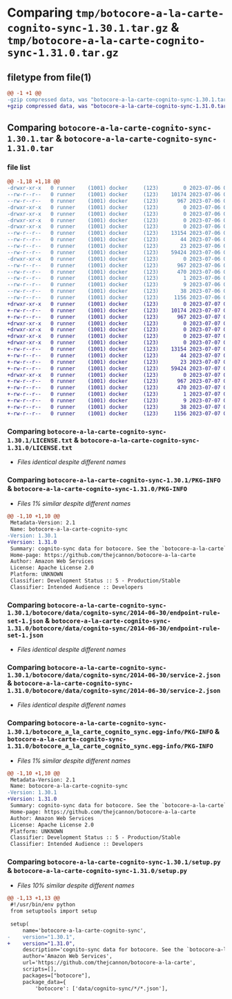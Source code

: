 # Comparing `tmp/botocore-a-la-carte-cognito-sync-1.30.1.tar.gz` & `tmp/botocore-a-la-carte-cognito-sync-1.31.0.tar.gz`

## filetype from file(1)

```diff
@@ -1 +1 @@
-gzip compressed data, was "botocore-a-la-carte-cognito-sync-1.30.1.tar", last modified: Thu Jul  6 01:44:53 2023, max compression
+gzip compressed data, was "botocore-a-la-carte-cognito-sync-1.31.0.tar", last modified: Fri Jul  7 01:43:43 2023, max compression
```

## Comparing `botocore-a-la-carte-cognito-sync-1.30.1.tar` & `botocore-a-la-carte-cognito-sync-1.31.0.tar`

### file list

```diff
@@ -1,18 +1,18 @@
-drwxr-xr-x   0 runner    (1001) docker     (123)        0 2023-07-06 01:44:53.594626 botocore-a-la-carte-cognito-sync-1.30.1/
--rw-r--r--   0 runner    (1001) docker     (123)    10174 2023-07-06 01:44:53.000000 botocore-a-la-carte-cognito-sync-1.30.1/LICENSE.txt
--rw-r--r--   0 runner    (1001) docker     (123)      967 2023-07-06 01:44:53.594626 botocore-a-la-carte-cognito-sync-1.30.1/PKG-INFO
-drwxr-xr-x   0 runner    (1001) docker     (123)        0 2023-07-06 01:44:53.594626 botocore-a-la-carte-cognito-sync-1.30.1/botocore/
-drwxr-xr-x   0 runner    (1001) docker     (123)        0 2023-07-06 01:44:53.594626 botocore-a-la-carte-cognito-sync-1.30.1/botocore/data/
-drwxr-xr-x   0 runner    (1001) docker     (123)        0 2023-07-06 01:44:53.594626 botocore-a-la-carte-cognito-sync-1.30.1/botocore/data/cognito-sync/
-drwxr-xr-x   0 runner    (1001) docker     (123)        0 2023-07-06 01:44:53.594626 botocore-a-la-carte-cognito-sync-1.30.1/botocore/data/cognito-sync/2014-06-30/
--rw-r--r--   0 runner    (1001) docker     (123)    13154 2023-07-06 01:44:40.000000 botocore-a-la-carte-cognito-sync-1.30.1/botocore/data/cognito-sync/2014-06-30/endpoint-rule-set-1.json
--rw-r--r--   0 runner    (1001) docker     (123)       44 2023-07-06 01:44:40.000000 botocore-a-la-carte-cognito-sync-1.30.1/botocore/data/cognito-sync/2014-06-30/examples-1.json
--rw-r--r--   0 runner    (1001) docker     (123)       23 2023-07-06 01:44:40.000000 botocore-a-la-carte-cognito-sync-1.30.1/botocore/data/cognito-sync/2014-06-30/paginators-1.json
--rw-r--r--   0 runner    (1001) docker     (123)    59424 2023-07-06 01:44:40.000000 botocore-a-la-carte-cognito-sync-1.30.1/botocore/data/cognito-sync/2014-06-30/service-2.json
-drwxr-xr-x   0 runner    (1001) docker     (123)        0 2023-07-06 01:44:53.594626 botocore-a-la-carte-cognito-sync-1.30.1/botocore_a_la_carte_cognito_sync.egg-info/
--rw-r--r--   0 runner    (1001) docker     (123)      967 2023-07-06 01:44:53.000000 botocore-a-la-carte-cognito-sync-1.30.1/botocore_a_la_carte_cognito_sync.egg-info/PKG-INFO
--rw-r--r--   0 runner    (1001) docker     (123)      470 2023-07-06 01:44:53.000000 botocore-a-la-carte-cognito-sync-1.30.1/botocore_a_la_carte_cognito_sync.egg-info/SOURCES.txt
--rw-r--r--   0 runner    (1001) docker     (123)        1 2023-07-06 01:44:53.000000 botocore-a-la-carte-cognito-sync-1.30.1/botocore_a_la_carte_cognito_sync.egg-info/dependency_links.txt
--rw-r--r--   0 runner    (1001) docker     (123)        9 2023-07-06 01:44:53.000000 botocore-a-la-carte-cognito-sync-1.30.1/botocore_a_la_carte_cognito_sync.egg-info/top_level.txt
--rw-r--r--   0 runner    (1001) docker     (123)       38 2023-07-06 01:44:53.594626 botocore-a-la-carte-cognito-sync-1.30.1/setup.cfg
--rw-r--r--   0 runner    (1001) docker     (123)     1156 2023-07-06 01:44:53.000000 botocore-a-la-carte-cognito-sync-1.30.1/setup.py
+drwxr-xr-x   0 runner    (1001) docker     (123)        0 2023-07-07 01:43:43.727153 botocore-a-la-carte-cognito-sync-1.31.0/
+-rw-r--r--   0 runner    (1001) docker     (123)    10174 2023-07-07 01:43:43.000000 botocore-a-la-carte-cognito-sync-1.31.0/LICENSE.txt
+-rw-r--r--   0 runner    (1001) docker     (123)      967 2023-07-07 01:43:43.727153 botocore-a-la-carte-cognito-sync-1.31.0/PKG-INFO
+drwxr-xr-x   0 runner    (1001) docker     (123)        0 2023-07-07 01:43:43.727153 botocore-a-la-carte-cognito-sync-1.31.0/botocore/
+drwxr-xr-x   0 runner    (1001) docker     (123)        0 2023-07-07 01:43:43.727153 botocore-a-la-carte-cognito-sync-1.31.0/botocore/data/
+drwxr-xr-x   0 runner    (1001) docker     (123)        0 2023-07-07 01:43:43.727153 botocore-a-la-carte-cognito-sync-1.31.0/botocore/data/cognito-sync/
+drwxr-xr-x   0 runner    (1001) docker     (123)        0 2023-07-07 01:43:43.727153 botocore-a-la-carte-cognito-sync-1.31.0/botocore/data/cognito-sync/2014-06-30/
+-rw-r--r--   0 runner    (1001) docker     (123)    13154 2023-07-07 01:43:28.000000 botocore-a-la-carte-cognito-sync-1.31.0/botocore/data/cognito-sync/2014-06-30/endpoint-rule-set-1.json
+-rw-r--r--   0 runner    (1001) docker     (123)       44 2023-07-07 01:43:28.000000 botocore-a-la-carte-cognito-sync-1.31.0/botocore/data/cognito-sync/2014-06-30/examples-1.json
+-rw-r--r--   0 runner    (1001) docker     (123)       23 2023-07-07 01:43:28.000000 botocore-a-la-carte-cognito-sync-1.31.0/botocore/data/cognito-sync/2014-06-30/paginators-1.json
+-rw-r--r--   0 runner    (1001) docker     (123)    59424 2023-07-07 01:43:28.000000 botocore-a-la-carte-cognito-sync-1.31.0/botocore/data/cognito-sync/2014-06-30/service-2.json
+drwxr-xr-x   0 runner    (1001) docker     (123)        0 2023-07-07 01:43:43.727153 botocore-a-la-carte-cognito-sync-1.31.0/botocore_a_la_carte_cognito_sync.egg-info/
+-rw-r--r--   0 runner    (1001) docker     (123)      967 2023-07-07 01:43:43.000000 botocore-a-la-carte-cognito-sync-1.31.0/botocore_a_la_carte_cognito_sync.egg-info/PKG-INFO
+-rw-r--r--   0 runner    (1001) docker     (123)      470 2023-07-07 01:43:43.000000 botocore-a-la-carte-cognito-sync-1.31.0/botocore_a_la_carte_cognito_sync.egg-info/SOURCES.txt
+-rw-r--r--   0 runner    (1001) docker     (123)        1 2023-07-07 01:43:43.000000 botocore-a-la-carte-cognito-sync-1.31.0/botocore_a_la_carte_cognito_sync.egg-info/dependency_links.txt
+-rw-r--r--   0 runner    (1001) docker     (123)        9 2023-07-07 01:43:43.000000 botocore-a-la-carte-cognito-sync-1.31.0/botocore_a_la_carte_cognito_sync.egg-info/top_level.txt
+-rw-r--r--   0 runner    (1001) docker     (123)       38 2023-07-07 01:43:43.727153 botocore-a-la-carte-cognito-sync-1.31.0/setup.cfg
+-rw-r--r--   0 runner    (1001) docker     (123)     1156 2023-07-07 01:43:43.000000 botocore-a-la-carte-cognito-sync-1.31.0/setup.py
```

### Comparing `botocore-a-la-carte-cognito-sync-1.30.1/LICENSE.txt` & `botocore-a-la-carte-cognito-sync-1.31.0/LICENSE.txt`

 * *Files identical despite different names*

### Comparing `botocore-a-la-carte-cognito-sync-1.30.1/PKG-INFO` & `botocore-a-la-carte-cognito-sync-1.31.0/PKG-INFO`

 * *Files 1% similar despite different names*

```diff
@@ -1,10 +1,10 @@
 Metadata-Version: 2.1
 Name: botocore-a-la-carte-cognito-sync
-Version: 1.30.1
+Version: 1.31.0
 Summary: cognito-sync data for botocore. See the `botocore-a-la-carte` package for more info.
 Home-page: https://github.com/thejcannon/botocore-a-la-carte
 Author: Amazon Web Services
 License: Apache License 2.0
 Platform: UNKNOWN
 Classifier: Development Status :: 5 - Production/Stable
 Classifier: Intended Audience :: Developers
```

### Comparing `botocore-a-la-carte-cognito-sync-1.30.1/botocore/data/cognito-sync/2014-06-30/endpoint-rule-set-1.json` & `botocore-a-la-carte-cognito-sync-1.31.0/botocore/data/cognito-sync/2014-06-30/endpoint-rule-set-1.json`

 * *Files identical despite different names*

### Comparing `botocore-a-la-carte-cognito-sync-1.30.1/botocore/data/cognito-sync/2014-06-30/service-2.json` & `botocore-a-la-carte-cognito-sync-1.31.0/botocore/data/cognito-sync/2014-06-30/service-2.json`

 * *Files identical despite different names*

### Comparing `botocore-a-la-carte-cognito-sync-1.30.1/botocore_a_la_carte_cognito_sync.egg-info/PKG-INFO` & `botocore-a-la-carte-cognito-sync-1.31.0/botocore_a_la_carte_cognito_sync.egg-info/PKG-INFO`

 * *Files 1% similar despite different names*

```diff
@@ -1,10 +1,10 @@
 Metadata-Version: 2.1
 Name: botocore-a-la-carte-cognito-sync
-Version: 1.30.1
+Version: 1.31.0
 Summary: cognito-sync data for botocore. See the `botocore-a-la-carte` package for more info.
 Home-page: https://github.com/thejcannon/botocore-a-la-carte
 Author: Amazon Web Services
 License: Apache License 2.0
 Platform: UNKNOWN
 Classifier: Development Status :: 5 - Production/Stable
 Classifier: Intended Audience :: Developers
```

### Comparing `botocore-a-la-carte-cognito-sync-1.30.1/setup.py` & `botocore-a-la-carte-cognito-sync-1.31.0/setup.py`

 * *Files 10% similar despite different names*

```diff
@@ -1,13 +1,13 @@
 #!/usr/bin/env python
 from setuptools import setup
 
 setup(
     name='botocore-a-la-carte-cognito-sync',
-    version="1.30.1",
+    version="1.31.0",
     description='cognito-sync data for botocore. See the `botocore-a-la-carte` package for more info.',
     author='Amazon Web Services',
     url='https://github.com/thejcannon/botocore-a-la-carte',
     scripts=[],
     packages=["botocore"],
     package_data={
         'botocore': ['data/cognito-sync/*/*.json'],
```

